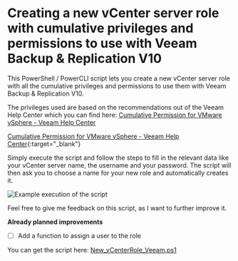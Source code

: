 # Creating a new vCenter server role with cumulative privileges and permissions to use with Veeam Backup & Replication V10

This PowerShell / PowerCLI script lets you create a new vCenter server role with all the cumulative privileges and permissions to use them with Veeam Backup & Replication V10.

The privileges used are based on the recommendations out of the Veeam Help Center which you can find here:
[Cumulative Permission for VMware vSphere - Veeam Help Center](https://helpcenter.veeam.com/docs/backup/permissions/cumulativepermissions.html?ver=100)

[Cumulative Permission for VMware vSphere - Veeam Help Center](https://helpcenter.veeam.com/docs/backup/permissions/cumulativepermissions.html?ver=100){:target="_blank"}

Simply execute the script and follow the steps to fill in the relevant data like your vCenter server name, the username and your password. The script will then ask you to choose a name for your new role and automatically creates it.

![Example execution of the script](https://github.com/falkobanaszak/vCenter-role-for-Veeam/blob/master/vCenter-role-for-Veeam-Output.png)

Feel free to give me feedback on this script, as I want to further improve it.

**Already planned improvements**
 - [ ] Add a function to assign a user to the role
 
You can get the script here: [New_vCenterRole_Veeam.ps1](https://github.com/falkobanaszak/vCenter-role-for-Veeam/blob/master/New_vCenterRole_Veeam.ps1)
